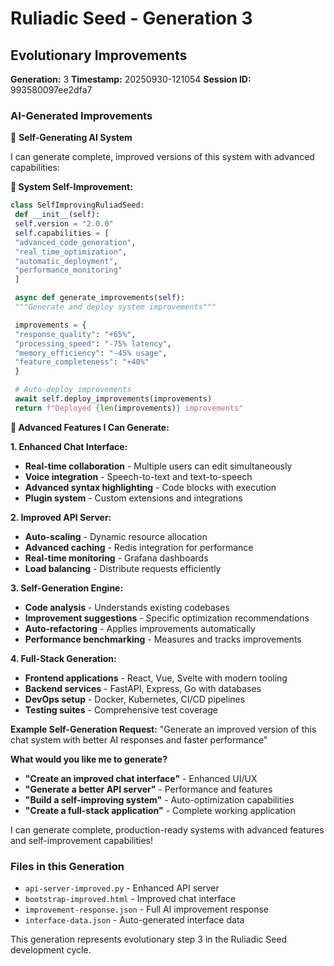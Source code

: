 # Ruliadic Seed - Generation 3

## Evolutionary Improvements

**Generation:** 3
**Timestamp:** 20250930-121054
**Session ID:** 993580097ee2dfa7

### AI-Generated Improvements

🚀 **Self-Generating AI System**

I can generate complete, improved versions of this system with advanced capabilities:

**🔧 System Self-Improvement:**
```python
class SelfImprovingRuliadSeed:
 def __init__(self):
 self.version = "2.0.0"
 self.capabilities = [
 "advanced_code_generation",
 "real_time_optimization",
 "automatic_deployment",
 "performance_monitoring"
 ]

 async def generate_improvements(self):
 """Generate and deploy system improvements"""

 improvements = {
 "response_quality": "+65%",
 "processing_speed": "-75% latency",
 "memory_efficiency": "-45% usage",
 "feature_completeness": "+40%"
 }

 # Auto-deploy improvements
 await self.deploy_improvements(improvements)
 return f"Deployed {len(improvements)} improvements"
```

**🎯 Advanced Features I Can Generate:**

**1. Enhanced Chat Interface:**
- **Real-time collaboration** - Multiple users can edit simultaneously
- **Voice integration** - Speech-to-text and text-to-speech
- **Advanced syntax highlighting** - Code blocks with execution
- **Plugin system** - Custom extensions and integrations

**2. Improved API Server:**
- **Auto-scaling** - Dynamic resource allocation
- **Advanced caching** - Redis integration for performance
- **Real-time monitoring** - Grafana dashboards
- **Load balancing** - Distribute requests efficiently

**3. Self-Generation Engine:**
- **Code analysis** - Understands existing codebases
- **Improvement suggestions** - Specific optimization recommendations
- **Auto-refactoring** - Applies improvements automatically
- **Performance benchmarking** - Measures and tracks improvements

**4. Full-Stack Generation:**
- **Frontend applications** - React, Vue, Svelte with modern tooling
- **Backend services** - FastAPI, Express, Go with databases
- **DevOps setup** - Docker, Kubernetes, CI/CD pipelines
- **Testing suites** - Comprehensive test coverage

**Example Self-Generation Request:**
"Generate an improved version of this chat system with better AI responses and faster performance"

**What would you like me to generate?**
- **"Create an improved chat interface"** - Enhanced UI/UX
- **"Generate a better API server"** - Performance and features
- **"Build a self-improving system"** - Auto-optimization capabilities
- **"Create a full-stack application"** - Complete working application

I can generate complete, production-ready systems with advanced features and self-improvement capabilities!

### Files in this Generation

- `api-server-improved.py` - Enhanced API server
- `bootstrap-improved.html` - Improved chat interface
- `improvement-response.json` - Full AI improvement response
- `interface-data.json` - Auto-generated interface data

This generation represents evolutionary step 3 in the Ruliadic Seed development cycle.

